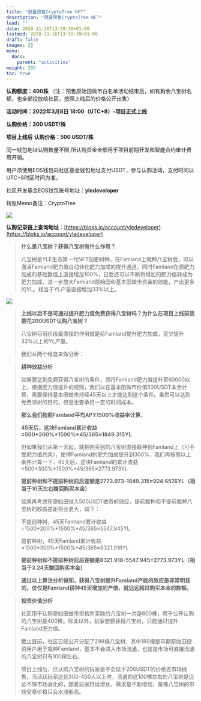 ```yaml
---
title: "限量预售CryptoTree NFT"
description: "限量预售CryptoTree NFT"
lead: ""
date: 2020-11-16T13:59:39+01:00
lastmod: 2020-11-16T13:59:39+01:00
draft: false
images: []
menu:
  docs:
    parent: "activities"
weight: 205
toc: true
---
```


**认购额度：400株**
（注：预售原始田做市白名单活动结束后，如有剩余八宝树名额，也全部投放给社区，按照上线后的价格公开出售）

 **活动时间：2022年3月8日 18:00（UTC+8）-项目正式上线**

 **认购价格：300 USDT/株**
 
 **项目上线后** **认购价格：500 USDT/株**

同一钱包地址认购数量不限,所认购资金全部用于项目前期开发和智能合约审计费用开销。

用户须使用EOS钱包向社区基金钱包地址支付USDT，参与认购活动，支付时间以UTC+8时区时间为准。

社区开发基金EOS钱包账号地址：**yledeveloper** 

转账Memo备注：CryptoTree

![](3.PNG)

**认购记录链上查询地址**：[https://bloks.io/account/yledeveloper](https://bloks.io/account/yledeveloper)



> **什么是八宝树？获得八宝树有什么作用？**
>
> 八宝树是YLE生态第一代NFT加密树种，在Famland上栽种八宝树后，可以激活Famland肥力值自动转化肥力加成的提升通道，同时Famland在原肥力加成的基础数值上直接增加100%，日后还可以不断将增加的肥力值转成为肥力加成，进一步放大Famland原始田和基本田做市资金的效能，产出更多的YL。相当于YL产量直接增加33%以上。

![](7.PNG)

> **上线以后不是可通过提升肥力值免费获得八宝树吗？为什么在项目上线前我要花200USDT认购八宝树？**
>
> 八宝树目前阶段最直接的作用就是给Famland提升肥力加成，至少提升33%以上的YL产量。
>
> 我们从两个维度来做分析：

> **耕种效益分析**
>
> 如果要达到免费获得八宝树的条件，须将Famland肥力值提升至60000以上，根据肥力值提升的规则，我们以在基本田做市价值500USDT本金计算，需要保持基本田做市持续45天以上才能达到这个条件。虽然可以达到免费领树的目的，但是也要承担一定的时间成本。
>
> **那么我们按照Famland平均APY1500%收益率计算，**
>
> **45天后，这块Famland累计收益=500\*200%\*1500%\*45/365≈1849.315YL**
>
> 但如果我们从第一天起，就把购买到的八宝树直接栽种到Famland上（可不受肥力值约束），使得Famland的肥力加成提升到300%，我们再按照以上条件计算一下，45天后，这块Famland的累计收益=500*300%*1500%*45/365≈2773.973YL
>
> **提前种树和不提前种树前后差额是2773.973-1849.315=924.6576YL（相当于10天左右赚回购买本金）**
>
> 如果再考虑在原始田投入500USDT做市的效应，提前栽种和不提前栽种八宝树的收益差距将会更大，如下：
>
> 不提前种树，45天Famland累计收益=1500*200%*1500%*45/365≈5547.945YL
>
> 提前种树，45天Famland累计收益=1500*300%*1500%*45/365≈8321.918YL
>
> **提前种树和不提前种树前后差额是8321.918-5547.945=2773.973YL（相当于3.24天赚回购买本金）**
>
> **通过以上算法分析得知，获得八宝树提升Famland产能的效应是非常明显的，仅仅是Famland耕种45天增加的产值，就远远超过购买本金的数额。**

> **投资价值分析** 
>
> 社区用于认购原始田做市资格所奖励的八宝树一共是600棵，用于公开认购的八宝树是400棵。除此以外，玩家想要获得八宝树，只能通过提升Famland肥力值。
>
> 截止目前，社区已经公开分配了298棵八宝树，其中188棵是早期原始田投资用户用于栽种Famland，基本不会进入市场流通，也就是市场可直接流通的八宝树只有100棵左右。
>
> 项目上线后，已认购八宝树的玩家是不会低于200USDT的价格去市场抛售，当活跃玩家达到300-400人以上时，流通的这100棵左右的八宝树是远远不够市场消化的，随着玩家持续增长，需求量不断增加，每棵八宝树的市场交易价格只会水涨船高。
